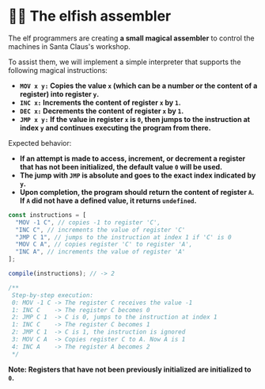 # 👩‍💻 The elfish assembler

The elf programmers are creating **a small magical assembler** to control the machines in Santa Claus's workshop.

To assist them, we will implement a simple interpreter that supports the following magical instructions:

- **`MOV x y:` Copies the value `x` (which can be a number or the content of a register) into register `y`.**
- **`INC x:` Increments the content of register `x` by `1`.**
- **`DEC x:` Decrements the content of register `x` by `1`.**
- **`JMP x y:` If the value in register `x` is `0`, then jumps to the instruction at index `y` and continues executing the program from there.**

Expected behavior:

- **If an attempt is made to access, increment, or decrement a register that has not been initialized, the default value `0` will be used.**
- **The jump with `JMP` is absolute and goes to the exact index indicated by `y`.**
- **Upon completion, the program should return the content of register `A`. If `A` did not have a defined value, it returns `undefined`.**

```javascript
const instructions = [
  "MOV -1 C", // copies -1 to register 'C',
  "INC C", // increments the value of register 'C'
  "JMP C 1", // jumps to the instruction at index 1 if 'C' is 0
  "MOV C A", // copies register 'C' to register 'A',
  "INC A", // increments the value of register 'A'
];

compile(instructions); // -> 2

/**
 Step-by-step execution:
 0: MOV -1 C -> The register C receives the value -1
 1: INC C    -> The register C becomes 0
 2: JMP C 1  -> C is 0, jumps to the instruction at index 1
 1: INC C    -> The register C becomes 1
 2: JMP C 1  -> C is 1, the instruction is ignored
 3: MOV C A  -> Copies register C to A. Now A is 1
 4: INC A    -> The register A becomes 2
 */
```

**Note: Registers that have not been previously initialized are initialized to `0`.**
